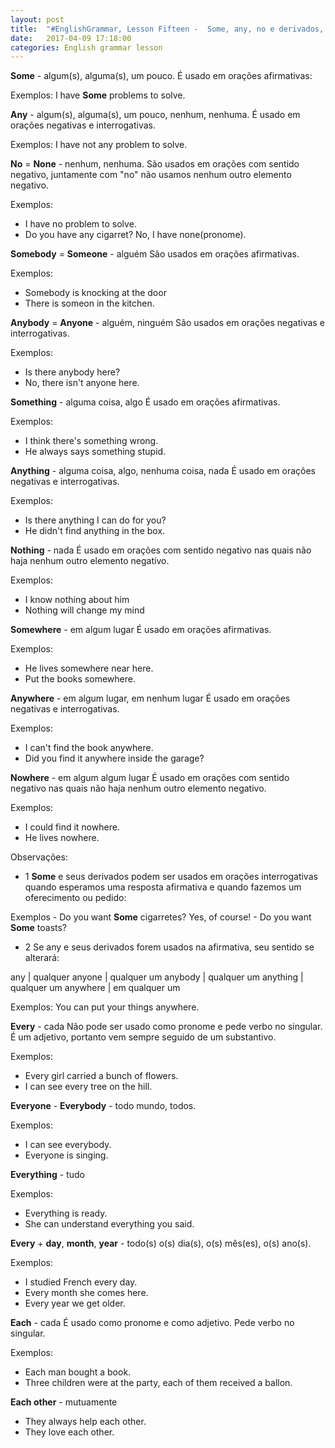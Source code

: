 ```yaml
---
layout: post
title:  "#EnglishGrammar, Lesson Fifteen -  Some, any, no e derivados, every, each e derivados"
date:   2017-04-09 17:18:00
categories: English grammar lesson
---
```


**Some** - algum(s), alguma(s), um pouco.
É usado em orações afirmativas:

Exemplos: I have **Some** problems to solve.

**Any** - algum(s), alguma(s), um pouco, nenhum, nenhuma.
É usado em orações negativas e interrogativas.

Exemplos: I have not any problem to solve.

**No** = **None** - nenhum, nenhuma.
São usados em orações com sentido negativo, juntamente com "no" não usamos nenhum outro elemento negativo.

Exemplos:

 - I have no problem to solve.
 - Do you have any cigarret? No, I have none(pronome).

**Somebody** = **Someone** - alguém
São usados em orações afirmativas.

Exemplos:

 - Somebody is knocking at the door
 - There is someon in the kitchen.

 **Anybody** = **Anyone** - alguém, ninguém
 São usados em orações negativas e interrogativas.

 Exemplos:

  - Is there anybody here?
  - No, there isn't anyone here.

**Something** - alguma coisa, algo
É usado em orações afirmativas.

Exemplos:

 - I think there's something wrong.
 - He always says something stupid.

**Anything** - alguma coisa, algo, nenhuma coisa, nada
É usado em orações negativas e interrogativas.

Exemplos: 

 - Is there anything I can do for you?
 - He didn't find anything in the box.

**Nothing** - nada
É usado em orações com sentido negativo nas quais não haja nenhum outro elemento negativo.

Exemplos:

 - I know nothing about him
 - Nothing will change my mind

**Somewhere** - em algum lugar
É usado em orações afirmativas.

Exemplos:

 - He lives somewhere near here.
 - Put the books somewhere.

**Anywhere**  - em algum lugar, em nenhum lugar
É usado em orações negativas e interrogativas.

Exemplos:

 - I can't find the book anywhere.
 - Did you find it anywhere inside the garage?

**Nowhere** - em algum algum lugar 
É usado em orações com sentido negativo nas quais não haja nenhum outro elemento negativo.

Exemplos:

 - I could find it nowhere.
 - He lives nowhere.

Observações:

 - 1 **Some** e seus derivados podem ser usados em orações interrogativas quando esperamos uma resposta afirmativa e quando fazemos um oferecimento ou pedido:

 Exemplos
 	- Do you want **Some** cigarretes? Yes, of course!
 	- Do you want **Some** toasts?

 - 2 Se any e seus derivados forem usados na afirmativa, seu sentido se alterará:

any | qualquer
anyone | qualquer um
anybody | qualquer um
anything | qualquer um
anywhere | em qualquer um

Exemplos: You can put your things anywhere.

**Every** - cada
Não pode ser usado como pronome e pede verbo no singular. É um adjetivo, portanto vem sempre seguido de um substantivo.

Exemplos:

 - Every girl carried a bunch of flowers.
 - I can see every tree on the hill.

**Everyone** - **Everybody** - todo mundo, todos.

Exemplos:

 - I can see everybody.
 - Everyone is singing.

**Everything** - tudo

Exemplos:

 - Everything is ready.
 - She can understand everything you said.

**Every** + **day**, **month**, **year** - todo(s) o(s) dia(s), o(s) mês(es), o(s) ano(s).

Exemplos:

 - I studied French every day.
 - Every month she comes here.
 - Every year we get older.

**Each** - cada
É usado como pronome e como adjetivo. Pede verbo no singular.

Exemplos:

 - Each man bought a book.
 - Three children were at the party, each of them received a ballon.

**Each other** - mutuamente

 - They always help each other.
 - They love each other.